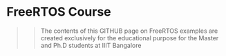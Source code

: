 # FreeRTOS Course 

>> The contents of this GITHUB page on FreeRTOS examples are created exclusively for the educational purpose for the Master and Ph.D students at IIIT Bangalore
